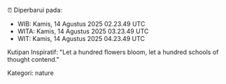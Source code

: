 ⏰ Diperbarui pada:
- WIB: Kamis, 14 Agustus 2025 02.23.49 UTC
- WITA: Kamis, 14 Agustus 2025 03.23.49 UTC
- WIT: Kamis, 14 Agustus 2025 04.23.49 UTC

Kutipan Inspiratif:
"Let a hundred flowers bloom, let a hundred schools of thought contend."


Kategori: nature

